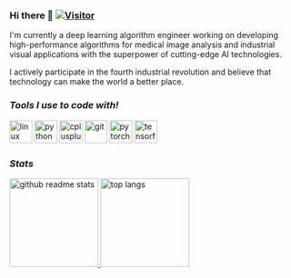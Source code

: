 ### Hi there 👋 [![Visitor](https://visitor-badge.glitch.me/badge?page_id=junliu-cn.junliu-cn)](https://github.com/junliu-cn/junliu-cn)

I'm currently a deep learning algorithm engineer working on developing high-performance algorithms for medical image analysis and industrial visual applications with the superpower of cutting-edge AI technologies. 

I actively participate in the fourth industrial revolution and believe that technology can make the world a better place.

### *Tools I use to code with!*

<p align="left">
  <img src="https://devicons.github.io/devicon/devicon.git/icons/linux/linux-original.svg" alt="linux" width="40" height="40"/> 
  <img src="https://devicons.github.io/devicon/devicon.git/icons/python/python-original.svg" alt="python" width="40" height="40"/> 
  <img src="https://devicons.github.io/devicon/devicon.git/icons/cplusplus/cplusplus-original.svg" alt="cplusplus" width="40" height="40"/> 
  <img src="https://www.vectorlogo.zone/logos/git-scm/git-scm-icon.svg" alt="git" width="40" height="40"/> 
  <img src="https://www.vectorlogo.zone/logos/pytorch/pytorch-icon.svg" alt="pytorch" width="40" height="40"/>
  <img src="https://www.vectorlogo.zone/logos/tensorflow/tensorflow-icon.svg" alt="tensorflow" width="40" height="40"/>
</p>

### *Stats*

<p align="left">
  <a href="https://github.com/junliu-cn?tab=repositories">
    <img src="https://github-readme-stats.vercel.app/api?username=junliu-cn&count_private=true&show_icons=true&hide=issues&include_all_commits=true" alt="github readme stats" height="156"/>
  </a>    
  <a href="https://github.com/junliu-cn?tab=repositories">
    <img src="https://github-readme-stats.anuraghazra1.vercel.app/api/top-langs/?username=junliu-cn&count_private=true&layout=compact&hide=jupyter%20notebook" alt="top langs" height="156"/>
  </a>
</p>
